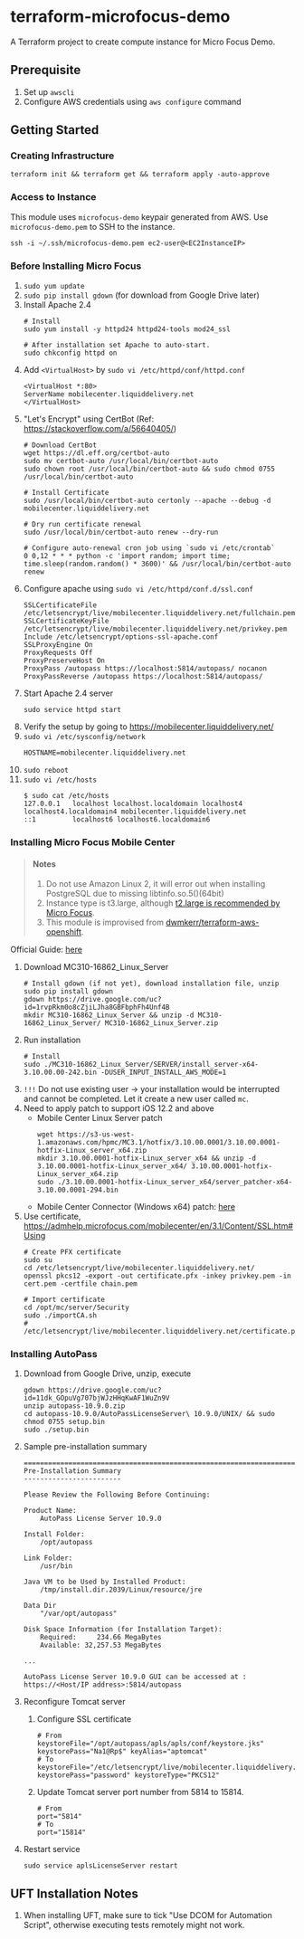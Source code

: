 # terraform-microfocus-demo
A Terraform project to create compute instance for Micro Focus Demo.

## Prerequisite
1. Set up `awscli`
2. Configure AWS credentials using `aws configure` command

## Getting Started

### Creating Infrastructure
```
terraform init && terraform get && terraform apply -auto-approve
```

### Access to Instance
This module uses `microfocus-demo` keypair generated from AWS. Use `microfocus-demo.pem` to SSH to the instance.
```
ssh -i ~/.ssh/microfocus-demo.pem ec2-user@<EC2InstanceIP>
```

### Before Installing Micro Focus
1. `sudo yum update`
2. `sudo pip install gdown` (for download from Google Drive later)
3. Install Apache 2.4
    ```
    # Install
    sudo yum install -y httpd24 httpd24-tools mod24_ssl

    # After installation set Apache to auto-start.
    sudo chkconfig httpd on
    ```
3. Add `<VirtualHost>` by `sudo vi /etc/httpd/conf/httpd.conf`
    ```
    <VirtualHost *:80>
    ServerName mobilecenter.liquiddelivery.net
    </VirtualHost>
    ```
4. "Let's Encrypt" using CertBot (Ref: https://stackoverflow.com/a/56640405/)
    ```
    # Download CertBot
    wget https://dl.eff.org/certbot-auto
    sudo mv certbot-auto /usr/local/bin/certbot-auto
    sudo chown root /usr/local/bin/certbot-auto && sudo chmod 0755 /usr/local/bin/certbot-auto

    # Install Certificate
    sudo /usr/local/bin/certbot-auto certonly --apache --debug -d mobilecenter.liquiddelivery.net

    # Dry run certificate renewal
    sudo /usr/local/bin/certbot-auto renew --dry-run

    # Configure auto-renewal cron job using `sudo vi /etc/crontab`
    0 0,12 * * * python -c 'import random; import time; time.sleep(random.random() * 3600)' && /usr/local/bin/certbot-auto renew 
    ```
5. Configure apache using `sudo vi /etc/httpd/conf.d/ssl.conf`
    ```
    SSLCertificateFile /etc/letsencrypt/live/mobilecenter.liquiddelivery.net/fullchain.pem
    SSLCertificateKeyFile /etc/letsencrypt/live/mobilecenter.liquiddelivery.net/privkey.pem
    Include /etc/letsencrypt/options-ssl-apache.conf
    SSLProxyEngine On
    ProxyRequests Off
    ProxyPreserveHost On
    ProxyPass /autopass https://localhost:5814/autopass/ nocanon
    ProxyPassReverse /autopass https://localhost:5814/autopass/
    ```
6. Start Apache 2.4 server
    ```
    sudo service httpd start
    ```
7. Verify the setup by going to https://mobilecenter.liquiddelivery.net/
8. `sudo vi /etc/sysconfig/network`
    ```
    HOSTNAME=mobilecenter.liquiddelivery.net
    ```
9. `sudo reboot`
10. `sudo vi /etc/hosts`
    ```
    $ sudo cat /etc/hosts
    127.0.0.1   localhost localhost.localdomain localhost4 localhost4.localdomain4 mobilecenter.liquiddelivery.net
    ::1         localhost6 localhost6.localdomain6
    ```

### Installing Micro Focus Mobile Center

> #### Notes
> 1. Do not use Amazon Linux 2, it will error out when installing PostgreSQL due to missing libtinfo.so.5()(64bit)
> 2. Instance type is t3.large, although [t2.large is recommended by Micro Focus](https://admhelp.microfocus.com/mobilecenter/en/3.1/Content/off-prem%20AWS%20installation.htm).
> 3. This module is improvised from [dwmkerr/terraform-aws-openshift](https://github.com/dwmkerr/terraform-aws-openshift/tree/release/okd-3.11).

Official Guide: [here](https://admhelp.microfocus.com/mobilecenter/en/3.1/Content/off-prem%20AWS%20installation.htm#mt-item-1)

1. Download MC310-16862_Linux_Server
    ```
    # Install gdown (if not yet), download installation file, unzip
    sudo pip install gdown
    gdown https://drive.google.com/uc?id=1rvpRkm0o8cZjiLJha8GBFbphFh4Unf4B
    mkdir MC310-16862_Linux_Server && unzip -d MC310-16862_Linux_Server/ MC310-16862_Linux_Server.zip
    ```
2. Run installation
    ```
    # Install
    sudo ./MC310-16862_Linux_Server/SERVER/install_server-x64-3.10.00.00-242.bin -DUSER_INPUT_INSTALL_AWS_MODE=1
    ```
3. `!!!` Do not use existing user -> your installation would be interrupted and cannot be completed. Let it create a new user called `mc`.
4. Need to apply patch to support iOS 12.2 and above
    - Mobile Center Linux Server patch
        ```
        wget https://s3-us-west-1.amazonaws.com/hpmc/MC3.1/hotfix/3.10.00.0001/3.10.00.0001-hotfix-Linux_server_x64.zip
        mkdir 3.10.00.0001-hotfix-Linux_server_x64 && unzip -d 3.10.00.0001-hotfix-Linux_server_x64/ 3.10.00.0001-hotfix-Linux_server_x64.zip
        sudo ./3.10.00.0001-hotfix-Linux_server_x64/server_patcher-x64-3.10.00.0001-294.bin
        ```
    - Mobile Center Connector (Windows x64) patch: [here](https://s3-us-west-1.amazonaws.com/hpmc/MC3.1/hotfix/3.10.00.0001/3.10.00.0001-hotfix-Windows_connector_x64.zip)
5. Use certificate, https://admhelp.microfocus.com/mobilecenter/en/3.1/Content/SSL.htm#Using
    ```
    # Create PFX certificate
    sudo su
    cd /etc/letsencrypt/live/mobilecenter.liquiddelivery.net/
    openssl pkcs12 -export -out certificate.pfx -inkey privkey.pem -in cert.pem -certfile chain.pem

    # Import certificate
    cd /opt/mc/server/Security
    sudo ./importCA.sh
    # /etc/letsencrypt/live/mobilecenter.liquiddelivery.net/certificate.pfx
    ```

### Installing AutoPass
1. Download from Google Drive, unzip, execute
    ```
    gdown https://drive.google.com/uc?id=11dk_GOpuVg707bjWJzHHqKwAF1WuZn9V
    unzip autopass-10.9.0.zip
    cd autopass-10.9.0/AutoPassLicenseServer\ 10.9.0/UNIX/ && sudo chmod 0755 setup.bin
    sudo ./setup.bin
    ```
2. Sample pre-installation summary
    ```
    ===============================================================================
    Pre-Installation Summary
    ------------------------

    Please Review the Following Before Continuing:

    Product Name:
        AutoPass License Server 10.9.0

    Install Folder:
        /opt/autopass

    Link Folder:
        /usr/bin

    Java VM to be Used by Installed Product:
        /tmp/install.dir.2039/Linux/resource/jre

    Data Dir
        "/var/opt/autopass"

    Disk Space Information (for Installation Target):
        Required:     234.66 MegaBytes
        Available: 32,257.53 MegaBytes

    ...

    AutoPass License Server 10.9.0 GUI can be accessed at :
    https://<Host/IP address>:5814/autopass
    ```
3. Reconfigure Tomcat server

    1. Configure SSL certificate
        ```
        # From
        keystoreFile="/opt/autopass/apls/apls/conf/keystore.jks" keystorePass="Na1@Rp$" keyAlias="aptomcat"
        # To
        keystoreFile="/etc/letsencrypt/live/mobilecenter.liquiddelivery.net/certificate.pfx" keystorePass="password" keystoreType="PKCS12"
        ```
    2. Update Tomcat server port number from 5814 to 15814.
        ```
        # From
        port="5814"
        # To
        port="15814"
        ```
4. Restart service
    ```
    sudo service aplsLicenseServer restart
    ```


## UFT Installation Notes
1. When installing UFT, make sure to tick "Use DCOM for Automation Script", otherwise executing tests remotely might not work.